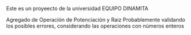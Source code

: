 Este es un proyeecto de la universidad
EQUIPO DINAMITA

Agregado de Operación de Potenciación y Raiz
Probablemente validando los posibles errores, considerando las operaciones con números enteros

